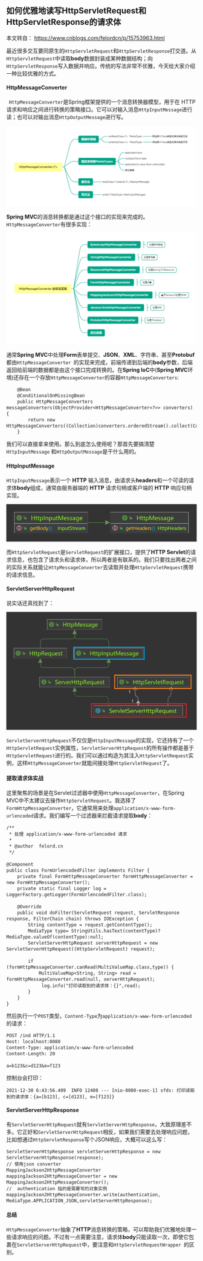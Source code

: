 ## 如何优雅地读写HttpServletRequest和HttpServletResponse的请求体          

本文转自： https://www.cnblogs.com/felordcn/p/15753963.html

最近很多交互要同原生的`HttpServletRequest`和`HttpServletResponse`打交道。从`HttpServletRequest`中读取**body**数据封装成某种数据结构；向`HttpServletResponse`写入数据并响应。传统的写法非常不优雅，今天给大家介绍一种比较优雅的方式。

#### HttpMessageConverter

` HttpMessageConverter`是Spring框架提供的一个消息转换器模型，用于在 HTTP 请求和响应之间进行转换的策略接口。它可以对输入消息`HttpInputMessage`进行读；也可以对输出消息`HttpOutputMessage`进行写。

![HttpMessageConverter](/docs/imgs/1739473-20211231173520498-1063856613.png)

**Spring MVC**的消息转换都是通过这个接口的实现来完成的。`HttpMessageConverter`有很多实现：

![HttpMessageConverter常见实现](/docs/imgs/1739473-20211231173520967-672770779.png)

通常**Spring MVC**中处理**Form**表单提交、**JSON**、**XML**、字符串、甚至**Protobuf**都由`HttpMessageConverter `的实现来完成，前端传递到后端的**body**参数，后端返回给前端的数据都是由这个接口完成转换的。在**Spring IoC**中(**Spring MVC**环境)还存在一个存放`HttpMessageConverter`的容器`HttpMessageConverters`:

```
    @Bean
    @ConditionalOnMissingBean
    public HttpMessageConverters messageConverters(ObjectProvider<HttpMessageConverter<?>> converters) {
        return new HttpMessageConverters((Collection)converters.orderedStream().collect(Collectors.toList()));
    }
```

我们可以直接拿来使用。那么到底怎么使用呢？那首先要搞清楚`HttpInputMessage` 和`HttpOutputMessage`是干什么用的。

#### HttpInputMessage

`HttpInputMessage`表示一个 **HTTP** 输入消息，由请求头**headers**和一个可读的请求体**body**组成，通常由服务器端的 **HTTP** 请求句柄或客户端的 **HTTP** 响应句柄实现。

![HttpInputMessage](/docs/imgs/1739473-20211231173521291-1633800103.png)

而`HttpServletRequest`是`ServletRequest`的扩展接口，提供了**HTTP Servlet**的请求信息，也包含了请求头和请求体，所以两者是有联系的。我们只要找出两者之间的实际关系就能让`HttpMessageConverter`去读取并处理`HttpServletRequest`携带的请求信息。

#### ServletServerHttpRequest

说实话还真找到了：

![ServletServerHttpRequest](/docs/imgs/1739473-20211231173521513-743547803.png)

`ServletServerHttpRequest`不仅仅是`HttpInputMessage`的实现，它还持有了一个`HttpServletRequest`实例属性，`ServletServerHttpRequest`的所有操作都是基于`HttpServletRequest`进行的。我们可以通过构造为其注入`HttpServletRequest`实例，这样`HttpMessageConverter`就能间接处理`HttpServletRequest`了。

#### 提取请求体实战

这里聚焦的场景是在Servlet过滤器中使用`HttpMessageConverter`，在Spring MVC中不太建议去操作`HttpServletRequest`。我选择了`FormHttpMessageConverter`，它通常用来处理`application/x-www-form-urlencoded`请求。我们编写一个过滤器来拦截请求提取**body**：

```
/**
 * 处理 application/x-www-form-urlencoded 请求
 *
 * @author  felord.cn
 */

@Component
public class FormUrlencodedFilter implements Filter {
    private final FormHttpMessageConverter formHttpMessageConverter = new FormHttpMessageConverter();
    private static final Logger log = LoggerFactory.getLogger(FormUrlencodedFilter.class);

    @Override
    public void doFilter(ServletRequest request, ServletResponse response, FilterChain chain) throws IOException {
        String contentType = request.getContentType();
        MediaType type= StringUtils.hasText(contentType)? MediaType.valueOf(contentType):null;
        ServletServerHttpRequest serverHttpRequest = new ServletServerHttpRequest((HttpServletRequest) request);
        
        if (formHttpMessageConverter.canRead(MultiValueMap.class,type)) {
            MultiValueMap<String, String> read = formHttpMessageConverter.read(null, serverHttpRequest);
             log.info("打印读取到的请求体：{}",read);
        }
    }
}
```

然后执行一个`POST`类型，`Content-Type`为`application/x-www-form-urlencoded`的请求：

```
POST /ind HTTP/1.1
Host: localhost:8080
Content-Type: application/x-www-form-urlencoded
Content-Length: 20

a=b123&c=d123&e=f123
```

控制台会打印：

```
2021-12-30 6:43:56.409  INFO 12408 --- [nio-8080-exec-1] sfds: 打印读取到的请求体：{a=[b123], c=[d123], e=[f123]}
```

#### ServletServerHttpResponse

有`ServletServerHttpRequest`就有`ServletServerHttpResponse`，大致原理差不多。它正好和`ServletServerHttpRequest`相反，如果我们需要去处理响应问题，比如想通过`HttpServletResponse`写个JSON响应，大概可以这么写：

```
ServletServerHttpResponse servletServerHttpResponse = new ServletServerHttpResponse(response);
// 使用json converter
MappingJackson2HttpMessageConverter mappingJackson2HttpMessageConverter = new MappingJackson2HttpMessageConverter();
//  authentication 指的是需要写的对象实例
mappingJackson2HttpMessageConverter.write(authentication, MediaType.APPLICATION_JSON,servletServerHttpResponse);
```

#### 总结

`HttpMessageConverter`抽象了**HTTP**消息转换的策略，可以帮助我们优雅地处理一些请求响应的问题。不过有一点需要注意，请求体**body**只能读取一次，即使它包裹在`ServletServerHttpRequest`中，要注意和`HttpServletRequestWrapper `的区别。
